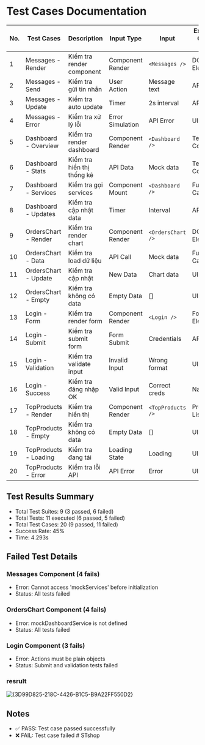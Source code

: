 # Test Cases Documentation

| No. | Test Cases | Description | Input Type | Input | Expected Output Type | Expected Output | Status |
|-----|------------|-------------|------------|-------|---------------------|-----------------|---------|
| 1 | Messages - Render | Kiểm tra render component | Component Render | `<Messages />` | DOM Elements | User list & messages displayed | ❌ FAIL |
| 2 | Messages - Send | Kiểm tra gửi tin nhắn | User Action | Message text | API Call | sendMessageAdmin called | ❌ FAIL |
| 3 | Messages - Update | Kiểm tra auto update | Timer | 2s interval | API Call | getChatAdminDetail called | ❌ FAIL |
| 4 | Messages - Error | Kiểm tra xử lý lỗi | Error Simulation | API Error | UI Update | Error message shown | ❌ FAIL |
| 5 | Dashboard - Overview | Kiểm tra render dashboard | Component Render | `<Dashboard />` | Text Content | "Dashboard Overview" | ✅ PASS |
| 6 | Dashboard - Stats | Kiểm tra hiển thị thống kê | API Data | Mock data | Text Content | Revenue, orders stats | ✅ PASS |
| 7 | Dashboard - Services | Kiểm tra gọi services | Component Mount | `<Dashboard />` | Function Calls | Services called | ✅ PASS |
| 8 | Dashboard - Updates | Kiểm tra cập nhật data | Timer | Interval | API Call | Services refreshed | ✅ PASS |
| 9 | OrdersChart - Render | Kiểm tra render chart | Component Render | `<OrdersChart />` | DOM Element | Chart container | ❌ FAIL |
| 10 | OrdersChart - Data | Kiểm tra load dữ liệu | API Call | Mock data | Function Call | getOrdersChart called | ❌ FAIL |
| 11 | OrdersChart - Update | Kiểm tra cập nhật | New Data | Chart data | UI Update | Chart rerendered | ❌ FAIL |
| 12 | OrdersChart - Empty | Kiểm tra không có data | Empty Data | [] | UI Update | Empty message shown | ❌ FAIL |
| 13 | Login - Form | Kiểm tra render form | Component Render | `<Login />` | Form Elements | Login form shown | ✅ PASS |
| 14 | Login - Submit | Kiểm tra submit form | Form Submit | Credentials | API Call | getLoginAdmin called | ❌ FAIL |
| 15 | Login - Validation | Kiểm tra validate input | Invalid Input | Wrong format | UI Update | Error messages | ❌ FAIL |
| 16 | Login - Success | Kiểm tra đăng nhập OK | Valid Input | Correct creds | Navigation | Redirect to dashboard | ❌ FAIL |
| 17 | TopProducts - Render | Kiểm tra hiển thị | Component Render | `<TopProducts />` | Product List | Products displayed | ✅ PASS |
| 18 | TopProducts - Empty | Kiểm tra không có data | Empty Data | [] | UI Update | Empty message | ✅ PASS |
| 19 | TopProducts - Loading | Kiểm tra đang tải | Loading State | Loading | UI Update | Loading spinner | ✅ PASS |
| 20 | TopProducts - Error | Kiểm tra lỗi API | API Error | Error | UI Update | Error message | ✅ PASS |

## Test Results Summary
- Total Test Suites: 9 (3 passed, 6 failed)
- Total Tests: 11 executed (6 passed, 5 failed)
- Total Test Cases: 20 (9 passed, 11 failed)
- Success Rate: 45%
- Time: 4.293s

## Failed Test Details

### Messages Component (4 fails)
- Error: Cannot access 'mockServices' before initialization
- Status: All tests failed

### OrdersChart Component (4 fails)  
- Error: mockDashboardService is not defined
- Status: All tests failed

### Login Component (3 fails)
- Error: Actions must be plain objects
- Status: Submit and validation tests failed
### resrult
![{3D99D825-218C-4426-B1C5-B9A22FF550D2}](https://github.com/user-attachments/assets/15af3f4e-711a-4f0a-b74a-488f09657394)

## Notes
- ✅ PASS: Test case passed successfully  
- ❌ FAIL: Test case failed
#   S T s h o p  
 
